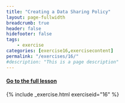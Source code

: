 ```yaml
---
title: "Creating a Data Sharing Policy"
layout: page-fullwidth
breadcrumb: true
header: false
hidefooter: false
tags:
    - exercise
categories: [exercise16,exercisecontent]
permalink: "/exercises/16/"
#description: "This is a page description"
---
```

<h4><a href="{{ site.url }}{{ site.baseurl }}/modules/3/a">Go to the full lesson</a></h4>
{% include _exercise.html exerciseid="16" %}